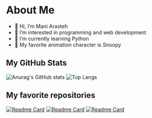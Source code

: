 # About Me
- 👋 Hi, I’m Mani Arasteh
- 👀 I’m interested in programming and web development
- 🌱 I’m currently learning Python
- 🐶 My favorite animation character is Snoopy
## My GitHub Stats
![Anurag's GitHub stats](https://github-readme-stats.vercel.app/api?username=ManiArasteh&show_icons=true)
![Top Langs](https://github-readme-stats.vercel.app/api/top-langs/?username=ManiArasteh&layout=compact)
## My favorite repositories
[![Readme Card](https://github-readme-stats.vercel.app/api/pin/?username=ManiArasteh&repo=beagleeditor)](https://github.com/ManiArasteh/beagleeditor)
[![Readme Card](https://github-readme-stats.vercel.app/api/pin/?username=ManiArasteh&repo=gls)](https://github.com/ManiArasteh/gls)
[![Readme Card](https://github-readme-stats.vercel.app/api/pin/?username=ManiArasteh&repo=musicline)](https://github.com/ManiArasteh/musicline)

